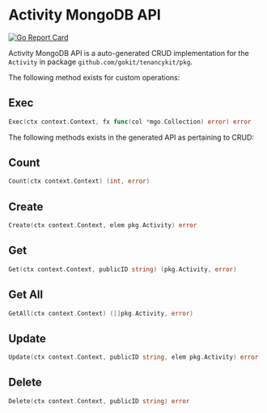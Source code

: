 Activity MongoDB API
===================================
[![Go Report Card](https://goreportcard.com/badge/github.com/gokit/tenancykit/pkg/db/activitymgo)](https://goreportcard.com/report/github.com/gokit/tenancykit/pkg/db/activitymgo)

Activity MongoDB API is a auto-generated CRUD implementation for the `Activity` in package `github.com/gokit/tenancykit/pkg`.

The following method exists for custom operations:

## Exec

```go
Exec(ctx context.Context, fx func(col *mgo.Collection) error) error
```

The following methods exists in the generated API as pertaining to CRUD:

## Count

```go
Count(ctx context.Context) (int, error)
```

## Create

```go
Create(ctx context.Context, elem pkg.Activity) error
```

## Get

```go
Get(ctx context.Context, publicID string) (pkg.Activity, error)
```

## Get All

```go
GetAll(ctx context.Context) ([]pkg.Activity, error)
```

## Update

```go
Update(ctx context.Context, publicID string, elem pkg.Activity) error
```

## Delete

```go
Delete(ctx context.Context, publicID string) error
```